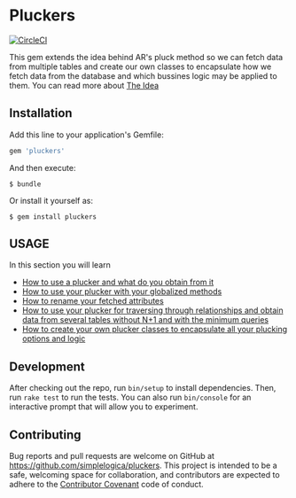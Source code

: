# Pluckers

[![CircleCI](https://circleci.com/gh/simplelogica/pluckers/tree/master.svg?style=svg)](https://circleci.com/gh/simplelogica/pluckers/tree/master)

This gem extends the idea behind AR's pluck method so we can fetch data from multiple tables and create our own classes to encapsulate how we fetch data from the database and which bussines logic may be applied to them. You can read more about [The Idea](./doc/idea.md)

## Installation

Add this line to your application's Gemfile:

```ruby
gem 'pluckers'
```

And then execute:

    $ bundle

Or install it yourself as:

    $ gem install pluckers

## USAGE

In this section you will learn

* [How to use a plucker and what do you obtain from it](./doc/basics.md)
* [How to use your plucker with your globalized methods](./doc/globalize.md)
* [How to rename your fetched attributes](./doc/renaming.md)
* [How to use your plucker for traversing through relationships and obtain data from several tables without N+1 and with the minimum queries](./doc/relationships.md)
* [How to create your own plucker classes to encapsulate all your plucking options and logic](./doc/relationships.md)

## Development

After checking out the repo, run `bin/setup` to install dependencies. Then, run `rake test` to run the tests. You can also run `bin/console` for an interactive prompt that will allow you to experiment.

## Contributing

Bug reports and pull requests are welcome on GitHub at https://github.com/simplelogica/pluckers. This project is intended to be a safe, welcoming space for collaboration, and contributors are expected to adhere to the [Contributor Covenant](http://contributor-covenant.org) code of conduct.

